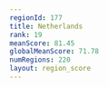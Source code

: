 ```yaml
---
regionId: 177
title: Netherlands
rank: 19
meanScore: 81.45
globalMeanScore: 71.78
numRegions: 220
layout: region_score
---
```


